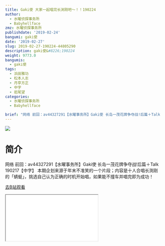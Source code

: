 ```yaml
---
title: Gaki使 大家一起唱完长渕刚吧～！！190224
author:
  - 水曜侦探事务所
  - Babyhellface
zmz: 水曜侦探事务所
publishdate: '2019-02-24'
bangumi: gaki使
date: '2019-02-27'
slug: 2019-02-27-190224-44805290
description: gaki使&#8226;190224
weight: 9773.0
bangumis:
  - gaki使
tags:
  - 浜田雅功
  - 松本人志
  - 月亭方正
  - 中字
  - 岩尾望
categories:
  - 水曜侦探事务所
  - Babyhellface

brief: "网络 前回：av44327291【水曜事务所】Gaki使 长岛一茂花牌争夺战!后篇＋Talk 190217【中字】 本期企划来源于年末不准笑的一个片段；内容是十人合唱长渕刚的「蜻蜓」，挑选自己认为正确的时机开始唱，如果能不撞车并唱完即为成功！"
---
```

![](https://i.imgur.com/wS15oOT.jpg)
# 简介  
网络
前回：av44327291【水曜事务所】Gaki使 长岛一茂花牌争夺战!后篇＋Talk 190217【中字】
本期企划来源于年末不准笑的一个片段；内容是十人合唱长渕刚的「蜻蜓」，挑选自己认为正确的时机开始唱，如果能不撞车并唱完即为成功！  

[去B站观看](https://www.bilibili.com/video/av44805290/)
<div class ="resp-container"><iframe class="testiframe" src="//player.bilibili.com/player.html?aid=44805290"", scrolling="no", allowfullscreen="true" > </iframe></div> 
